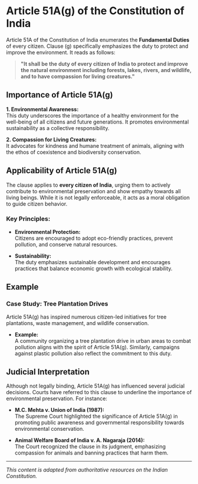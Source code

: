 # Article 51A(g) of the Constitution of India

Article 51A of the Constitution of India enumerates the **Fundamental Duties** of every citizen. Clause (g) specifically emphasizes the duty to protect and improve the environment. It reads as follows:

> **"It shall be the duty of every citizen of India to protect and improve the natural environment including forests, lakes, rivers, and wildlife, and to have compassion for living creatures."**

## Importance of Article 51A(g)

**1. Environmental Awareness:**  
This duty underscores the importance of a healthy environment for the well-being of all citizens and future generations. It promotes environmental sustainability as a collective responsibility.

**2. Compassion for Living Creatures:**  
It advocates for kindness and humane treatment of animals, aligning with the ethos of coexistence and biodiversity conservation.

## Applicability of Article 51A(g)

The clause applies to **every citizen of India**, urging them to actively contribute to environmental preservation and show empathy towards all living beings. While it is not legally enforceable, it acts as a moral obligation to guide citizen behavior.

### Key Principles:

* **Environmental Protection:**  
  Citizens are encouraged to adopt eco-friendly practices, prevent pollution, and conserve natural resources.

* **Sustainability:**  
  The duty emphasizes sustainable development and encourages practices that balance economic growth with ecological stability.

## Example

### Case Study: **Tree Plantation Drives**

Article 51A(g) has inspired numerous citizen-led initiatives for tree plantations, waste management, and wildlife conservation.

* **Example:**  
  A community organizing a tree plantation drive in urban areas to combat pollution aligns with the spirit of Article 51A(g). Similarly, campaigns against plastic pollution also reflect the commitment to this duty.

## Judicial Interpretation

Although not legally binding, Article 51A(g) has influenced several judicial decisions. Courts have referred to this clause to underline the importance of environmental preservation. For instance:

* **M.C. Mehta v. Union of India (1987):**  
  The Supreme Court highlighted the significance of Article 51A(g) in promoting public awareness and governmental responsibility towards environmental conservation.

* **Animal Welfare Board of India v. A. Nagaraja (2014):**  
  The Court recognized the clause in its judgment, emphasizing compassion for animals and banning practices that harm them.

---

*This content is adapted from authoritative resources on the Indian Constitution.*
